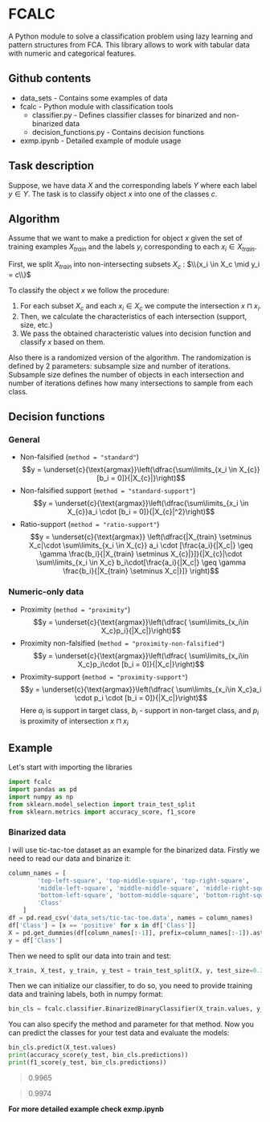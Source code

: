 # FCALC
A Python module to solve a classification problem using lazy learning and pattern structures from FCA. This library allows to work with tabular data with numeric and categorical features.

## Github contents
* data_sets - Contains some examples of data
* fcalc - Python module with classification tools
    * classifier.py -  Defines classifier classes for binarized and non-binarized data
    * decision_functions.py - Contains decision functions
* exmp.ipynb - Detailed example of module usage

## Task description

Suppose, we have data $X$ and the corresponding labels $Y$ where each label $y \in Y$. The task is to classify object $x$ into one of the classes $c$.

## Algorithm

Assume that we want to make a prediction for object $x$ given the set of training examples $X_{train}$ and the labels $y_i$ corresponding to each $x_i \in X_{train}$.

First, we split $X_{train}$ into non-intersecting subsets $X_c$ : $\\{x_i \in X_c \mid y_i = c\\}$ 

To classify the object $x$ we follow the procedure:
1) For each subset $X_c$ and each $x_i \in X_c$ we compute the intersection $x \sqcap x_i$.
2) Then, we calculate the characteristics of each intersection (support, size, etc.)
3) We pass the obtained characteristic values into decision function and classify $x$ based on them.  

Also there is a randomized version of the algorithm. The randomization is defined by 2 parameters: subsample size and number of iterations. Subsample size defines the number of objects in each intersection and number of iterations defines how many intersections to sample from each class.

## Decision functions

### General
* Non-falsified (```method = "standard"```)
$$y = \underset{c}{\text{argmax}}\left(\dfrac{\sum\limits_{x_i \in X_{c}}[b_i = 0]}{|X_{c}|}\right)$$
* Non-falsified support (```method = "standard-support"```)
$$y = \underset{c}{\text{argmax}}\left(\dfrac{\sum\limits_{x_i \in X_{c}}a_i \cdot [b_i = 0]}{|X_{c}|^2}\right)$$
* Ratio-support (```method = "ratio-support"```)
$$y = \underset{c}{\text{argmax}} \left(\dfrac{|X_{train} \setminus X_c|\cdot \sum\limits_{x_i \in X_{c}} a_i \cdot [\frac{a_i}{|X_c|} \geq \gamma \frac{b_i}{|X_{train} \setminus X_{c}|}]}{|X_{c}|\cdot \sum\limits_{x_i \in X_c} b_i\cdot[\frac{a_i}{|X_c|} \geq \gamma \frac{b_i}{|X_{train} \setminus X_c|}]}  \right)$$
### Numeric-only data
* Proximity (```method = "proximity"```)
$$y = \underset{c}{\text{argmax}}\left(\dfrac{ \sum\limits_{x_i\in X_c}p_i}{|X_c|}\right)$$
* Proximity non-falsified (```method = "proximity-non-falsified"```)
$$y = \underset{c}{\text{argmax}}\left(\dfrac{ \sum\limits_{x_i\in X_c}p_i\cdot [b_i = 0]}{|X_c|}\right)$$
* Proximity-support (```method = "proximity-support"```)
$$y = \underset{c}{\text{argmax}}\left(\dfrac{ \sum\limits_{x_i\in X_c}a_i \cdot p_i \cdot [b_i = 0]}{|X_c|}\right)$$
Here $a_i$ is support in target class, $b_i$ - support in non-target class, and $p_i$ is proximity of intersection $x \sqcap x_i$

## Example
Let's start with importing the libraries
```python
import fcalc
import pandas as pd
import numpy as np
from sklearn.model_selection import train_test_split
from sklearn.metrics import accuracy_score, f1_score
```
### Binarized data
I will use tic-tac-toe dataset as an example for the binarized data. Firstly we need to read our data and binarize it:
```python
column_names = [
        'top-left-square', 'top-middle-square', 'top-right-square',
        'middle-left-square', 'middle-middle-square', 'middle-right-square',
        'bottom-left-square', 'bottom-middle-square', 'bottom-right-square',
        'Class'
    ]
df = pd.read_csv('data_sets/tic-tac-toe.data', names = column_names)
df['Class'] = [x == 'positive' for x in df['Class']]
X = pd.get_dummies(df[column_names[:-1]], prefix=column_names[:-1]).astype(bool)
y = df['Class']
```
Then we need to split our data into train and test:
```python
X_train, X_test, y_train, y_test = train_test_split(X, y, test_size=0.3, random_state=42)
```
Then we can initialize our classifier, to do so, you need to provide training data and training labels, both in numpy format:
```python
bin_cls = fcalc.classifier.BinarizedBinaryClassifier(X_train.values, y_train.to_numpy())
```
You can also specify the method and parameter for that method. Now you can predict the classes for your test data and evaluate the models:
```python
bin_cls.predict(X_test.values)
print(accuracy_score(y_test, bin_cls.predictions))
print(f1_score(y_test, bin_cls.predictions))
```
>0.9965

>0.9974

**For  more detailed example check exmp.ipynb**